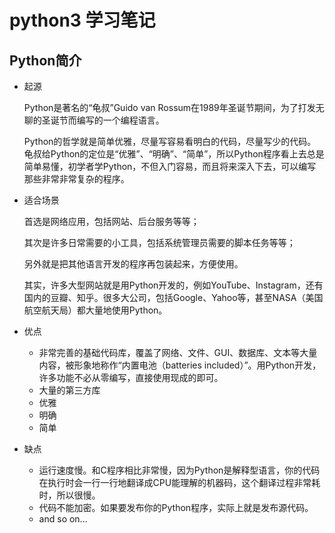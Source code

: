 # python3 学习笔记

## Python简介

* 起源

	Python是著名的“龟叔”Guido van Rossum在1989年圣诞节期间，为了打发无聊的圣诞节而编写的一个编程语言。
	
	Python的哲学就是简单优雅，尽量写容易看明白的代码，尽量写少的代码。龟叔给Python的定位是“优雅”、“明确”、“简单”，所以Python程序看上去总是简单易懂，初学者学Python，不但入门容易，而且将来深入下去，可以编写那些非常非常复杂的程序。

* 适合场景

	首选是网络应用，包括网站、后台服务等等；

	其次是许多日常需要的小工具，包括系统管理员需要的脚本任务等等；

	另外就是把其他语言开发的程序再包装起来，方便使用。
	
	其实，许多大型网站就是用Python开发的，例如YouTube、Instagram，还有国内的豆瓣、知乎。很多大公司，包括Google、Yahoo等，甚至NASA（美国航空航天局）都大量地使用Python。

* 优点

	* 	非常完善的基础代码库，覆盖了网络、文件、GUI、数据库、文本等大量内容，被形象地称作“内置电池（batteries included）”。用Python开发，许多功能不必从零编写，直接使用现成的即可。
	*  大量的第三方库
	*  优雅
	*  明确
	*  简单

* 缺点
	* 运行速度慢。和C程序相比非常慢，因为Python是解释型语言，你的代码在执行时会一行一行地翻译成CPU能理解的机器码，这个翻译过程非常耗时，所以很慢。
	* 代码不能加密。如果要发布你的Python程序，实际上就是发布源代码。
	* and so on...